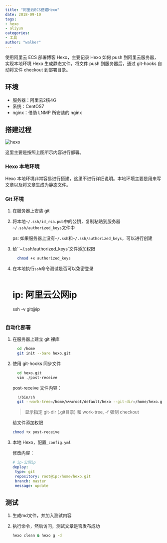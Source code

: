 ```yaml
---
title: "阿里云ECS搭建Hexo"
date: 2018-09-10
tags: 
- hexo
- aliyun
categories: 
- 工具
author: "walker"
---
```


使用阿里云 ECS 部署博客 Hexo，主要记录 Hexo 如何 push 到阿里云服务器，实现本地环境 Hexo 生成静态文件，将文件 push 到服务器后，通过 git-hooks 自动将文件 checkout 到部署目录。

## 环境

- 服务器：阿里云2核4G
- 系统：CentOS7
- nginx：借助 LNMP 所安装的 nginx

<!--more-->

## 搭建过程

![hexo](https://walker911-1256994604.cos.ap-shanghai.myqcloud.com/blog%2Fhexo.png)

这里主要是按照上图所示内容进行部署。

### Hexo 本地环境

Hexo 本地环境非常容易进行搭建，这里不进行详细说明。本地环境主要是用来写文章以及将文章生成为静态文件。

### Git 环境

1. 在服务器上安装 git

2. 将本地`~/.ssh/id_rsa.pub`中的公钥，复制粘贴到服务器`~/.ssh/authorized_keys`文件中

    ps: 如果服务器上没有`~/.ssh`和`~/.ssh/authorized_keys`，可以进行创建

3. 给``~/.ssh/authorized_keys`文件添加权限

    ```bash
      chmod +x authorized_keys
    ```

4. 在本地执行`ssh`命令测试是否可以免密登录

    ```bash
    
    ```
   # ip: 阿里云公网ip
   ssh -v git@ip
    ```

### 自动化部署

1. 在服务器上建立 git 裸库

    ```bash
      cd /home
      git init --bare hexo.git
    ```

2. 使用 git-hooks 同步文件

    ```bash
      cd hexo.git
      vim ./post-receive
    ```

    post-receive 文件内容：

    ```bash
      !/bin/sh
      git --work-tree=/home/wwwroot/default/hexo --git-dir=/home/hexo.git checkout -f

    ```

    

    > 显示指定 git-dir (.git目录) 和 work-tree, -f 强制 checkout

    给文件添加权限

    ```bash
   chmod +x post-receive
    ```

3. 本地 Hexo，配置`_config.yml`

    修改内容：

    ```yaml
   # ip-公网ip
   deploy:
     type: git
     repository: root@ip:/home/hexo.git
     branch: master
     message: update
    ```

## 测试

1. 生成md文件，并加入测试内容

2. 执行命令，然后访问，测试文章是否发布成功

    ```bash
   hexo clean & hexo g -d
    ```


